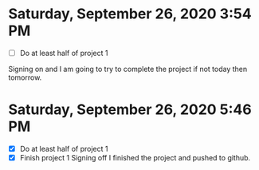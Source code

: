 # Saturday, September 26, 2020 3:54 PM
- [ ] Do at least half of project 1

Signing on and I am going to try to complete the project if not today then tomorrow.

# Saturday, September 26, 2020 5:46 PM
- [x] Do at least half of project 1
- [x] Finish project 1
Signing off I finished the project and pushed to github.